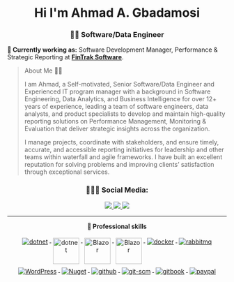 <h1 align="center"> Hi  I'm Ahmad A. Gbadamosi</h1>
<h3 align="center"> 👨‍💻 Software/Data Engineer</h3>

**💼 Currently working as:** Software Development Manager, Performance & Strategic Reporting at <a href="https://sysbeams.com/](https://www.fintraksoftware.com/" target="_blank"><b>FinTrak Software</b></a>.

> About Me 👨‍💼
> 
> I am Ahmad, a Self-motivated, Senior Software/Data Engineer and Experienced IT program manager with a background in Software Engineering, Data Analytics, and Business Intelligence for over 12+ years of experience, leading a team of software engineers, data analysts, and product specialists to develop and maintain high-quality reporting solutions on Performance Management, Monitoring & Evaluation that deliver strategic insights across the organization.  
>
> I manage projects, coordinate with stakeholders, and ensure timely, accurate, and accessible reporting initiatives for leadership and other teams within waterfall and agile frameworks. I have built an excellent reputation for solving problems and improving clients’ satisfaction through exceptional services.
>
<h3 align="center"> 👨🏻‍💻 Social Media: </h4>
<p align="center"> 
 <a href="https://github.com/bigbadmos" alt="bigbadmos">
   <img src="https://img.shields.io/badge/-@AhmadA.Gbadamosi-%23181717?style=flat-square&logo=github" />
 </a>
 <a href="www.linkedin.com/in/ahma d- gbadamosi-78a27b41 " alt="bigbadmos's linkedin">
   <img src="https://img.shields.io/badge/-@AhmadA.Gbadamosi-blue?style=flat-square&logo=Linkedin&logoColor=white&link=https://www.linkedin.com/in/yusuff-ahmad-o-a27233238/" />
 </a>
 <a>
   <img src="https://komarev.com/ghpvc/?username=SalamBhai&color=ff69b4&style=flat-square" />
 </a>
</p>

<hr />


<p align="center"> 
 <strong>
 🧰 Professional skills
  </strong>
</p>

<p align="center">
  <a href="https://dotnet.microsoft.com/">
    <img src="https://www.vectorlogo.zone/logos/dotnet/dotnet-ar21.svg" alt="dotnet" style="vertical-align:top; margin:4px;">
  </a>
  <a href="https://dotnet.microsoft.com/">
    <img src="https://upload.wikimedia.org/wikipedia/commons/e/ee/.NET_Core_Logo.svg" height="60px" alt="dotnet" style="vertical-align:top; margin:4px;">
  </a>
  <a href="https://dotnet.microsoft.com/apps/aspnet/web-apps/blazor">
    <img src="https://upload.wikimedia.org/wikipedia/commons/d/d0/Blazor.png" alt="Blazor" height="60px" style="vertical-align:top; margin:4px">
  </a>
   <a href="https://dotnet.microsoft.com/apps/aspnet/web-apps/blazor">
    <img src="https://www.vectorlogo.zone/logos/microsoft_azure/microsoft_azure-ar21.svg" alt="Blazor" height="60px" style="vertical-align:top; margin:4px">
  </a>
 
  <a href="https://hub.docker.com/">
    <img src="https://www.vectorlogo.zone/logos/docker/docker-ar21.svg" alt="docker" style="vertical-align:top; margin:4px">
  </a>
   <a href="https://www.rabbitmq.com">
    <img src="https://www.vectorlogo.zone/logos/rabbitmq/rabbitmq-ar21.svg" alt="rabbitmq" style="vertical-align:top; margin:4px">
  </a>
   <a href="https://wordpress.com">
    <img src="https://www.vectorlogo.zone/logos/wordpress/wordpress-ar21.svg" alt="WordPress" style="vertical-align:top; margin:4px">
  </a>
   <a href="https://www.nuget.org">
    <img src="https://www.vectorlogo.zone/logos/nuget/nuget-ar21.svg" alt="Nuget" style="vertical-align:top; margin:4px">
  </a>
  <a href="https://www.github.com">
    <img src="https://www.vectorlogo.zone/logos/github/github-ar21.svg" alt="github" style="vertical-align:top; margin:4px">
  </a>
  <a href="https://www.git.com">
    <img src="https://www.vectorlogo.zone/logos/git-scm/git-scm-ar21.svg" alt="git-scm" style="vertical-align:top; margin:4px">
  </a>
   <a href="https://www.gitbook.com">
    <img src="https://www.vectorlogo.zone/logos/gitbook/gitbook-ar21.svg" alt="gitbook" style="vertical-align:top; margin:4px">
  </a>
   <a href="https://www.gitbook.com">
    <img src="https://www.vectorlogo.zone/logos/paypal/paypal-ar21.svg" alt="paypal" style="vertical-align:top; margin:4px">
  </a>
</p>
</p>
